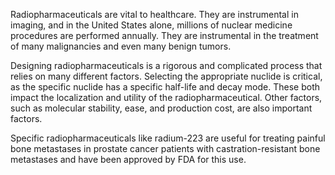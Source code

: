 Radiopharmaceuticals are vital to healthcare. They are instrumental in imaging, and in the United States alone, millions of nuclear medicine procedures are performed annually. They are instrumental in the treatment of many malignancies and even many benign tumors.

Designing radiopharmaceuticals is a rigorous and complicated process that relies on many different factors. Selecting the appropriate nuclide is critical, as the specific nuclide has a specific half-life and decay mode. These both impact the localization and utility of the radiopharmaceutical. Other factors, such as molecular stability, ease, and production cost, are also important factors.

Specific radiopharmaceuticals like radium-223 are useful for treating painful bone metastases in prostate cancer patients with castration-resistant bone metastases and have been approved by FDA for this use.